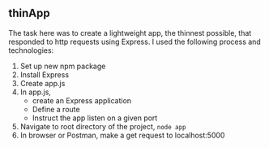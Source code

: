 ## thinApp

The task here was to create a lightweight app, the thinnest possible, that responded to http requests using Express.  I used the following process and technologies:
1. Set up new npm package
2. Install Express
3. Create app.js
4. In app.js,
    * create an Express application
    * Define a route
    * Instruct the app listen on a given port
5. Navigate to root directory of the project, `node app`
6. In browser or Postman, make a get request to localhost:5000
